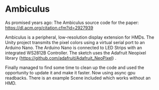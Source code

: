 # Ambiculus
As promised years ago: The Ambiculus source code for the paper: https://dl.acm.org/citation.cfm?id=2927939

Ambiculus is a peripheral, low-resolution display extension for HMDs.
The Unity project transmits the pixel colors using a virtual serial port to an Arduino Nano.
The Arduino Nano is connected to LED Strips with an integrated WS2812B Controller. The sketch uses the Adafruit Neopixel library (https://github.com/adafruit/Adafruit_NeoPixel) .

Finally managed to find some time to clean up the code and used the opportunity to update it and make it faster. Now using async gpu readbacks.
There is an example Scene included which works without an HMD.
